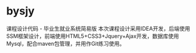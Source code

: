 # bysjy
课程设计代码 - 毕业生就业系统简易版
本次课程设计采用IDEA开发，后端使用SSM框架设计，前端使用HTML5+CSS3+Jquery+Ajax开发，数据库使用Mysql，配合maven包管理，并用作Git练习使用。
